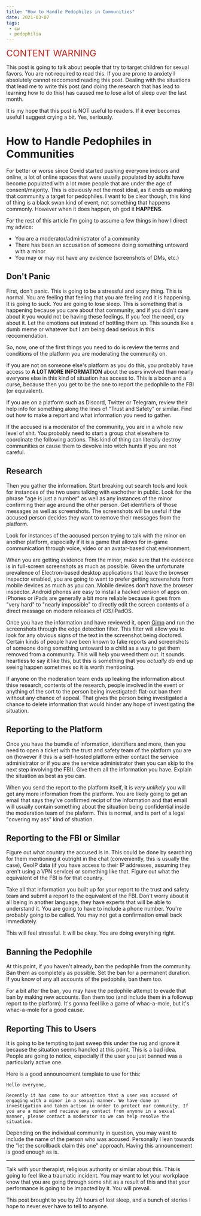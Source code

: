 ```yaml
---
title: "How to Handle Pedophiles in Communities"
date: 2021-03-07
tags:
 - cw
 - pedophilia
---
```


<span style="color: #cc241d"><big><big><big>CONTENT WARNING</big></big></big></span>

This post is going to talk about people that try to target children for sexual favors. You are not required to read this. If you are prone to anxiety I absolutely cannot reccomend reading this post. Dealing with the situations that lead me to write this post (and doing the research that has lead to learning how to do this) has caused me to lose a lot of sleep over the last month.

It is my hope that this post is NOT useful to readers. If it ever becomes useful I suggest crying a bit. Yes, seriously.

# How to Handle Pedophiles in Communities

For better or worse since Covid started pushing everyone indoors and online, a lot of online spaces that were usually populated by adults have become populated with a lot more people that are under the age of consent/majority. This is obviously not the most ideal, as it ends up making that community a target for pedophiles. I want to be clear though, this kind of thing is a black swan kind of event, not something that happens commonly. However when it does happen, oh god it **HAPPENS**.

For the rest of this article I'm going to assume a few things in how I direct my advice:

- You are a moderator/administrator of a community 
- There has been an accusation of someone doing something untoward with a minor
- You may or may not have any evidence (screenshots of DMs, etc.)

## Don't Panic

First, don't panic. This is going to be a stressful and scary thing. This is normal. You are feeling that feeling that you are feeling and it is happening. It is going to suck. You are going to lose sleep. This is something that is happening because you care about that community, and if you didn't care about it you would not be having these feelings. If you feel the need, cry about it. Let the emotions out instead of bottling them up. This sounds like a dumb meme or whatever but I am being dead serious in this reccomendation.

So, now, one of the first things you need to do is review the terms and conditions of the platform you are moderating the community on. 

If you are not on someone else's platform as you do this, you probably have access to **A LOT MORE INFORMATION** about the users involved than nearly everyone else in this kind of situation has access to. This is a boon and a curse, because then you get to be the one to report the pedophile to the FBI (or equivalent).

If you are on a platform such as Discord, Twitter or Telegram, review their help info for something along the lines of "Trust and Safety" or similar. Find out how to make a report and what information you need to gather.

If the accused is a moderator of the community, you are in a whole new level of shit. You probably need to start a group chat elsewhere to coordinate the following actions. This kind of thing can literally destroy communities or cause them to devolve into witch hunts if you are not careful.

## Research

Then you gather the information. Start breaking out search tools and look for instances of the two users talking with eachother in public. Look for the phrase "age is just a number" as well as any instances of the minor confirming their age around the other person. Get identifiers of those messages as well as screenshots. The screenshots will be useful if the accused person decides they want to remove their messages from the platform.

Look for instances of the accused person trying to talk with the minor on another platform, especially if it is a game that allows for in-game communication through voice, video or an avatar-based chat environment.

When you are getting evidence from the minor, make sure that the evidence is in full-screen screenshots as much as possible. Given the unfortunate prevalence of Electron-based desktop applications that leave the browser inspector enabled, you are going to want to prefer getting screenshots from mobile devices as much as you can. Mobile devices don't have the browser inspector. Android phones are easy to install a hacked version of apps on. iPhones or iPads are generally a bit more reliable because it goes from "very hard" to "nearly impossible" to directly edit the screen contents of a direct message on modern releases of iOS/iPadOS.

Once you have the information and have reviewed it, open [Gimp](https://www.gimp.org) and run the screenshots through the edge detection filter. This filter will allow you to look for any obvious signs of the text in the screenshot being doctored. Certain kinds of people have been known to fake reports and screenshots of someone doing something untoward to a child as a way to get them removed from a community. This will help you weed them out. It sounds heartless to say it like this, but this is something that you _actually do_ end up seeing happen sometimes so it is worth mentioning.

If anyone on the moderation team ends up leaking the information about thise research, contents of the research, people involved in the event or anything of the sort to the person being investigated: flat-out ban them without any chance of appeal. That gives the person being investigated a chance to delete information that would hinder any hope of investigating the situation.

## Reporting to the Platform

Once you have the bumdle of information, identifiers and more, then you need to open a ticket with the trust and safety team of the platform you are on (however if this is a self-hosted platform either contact the service administrator or if you are the service administrator then you can skip to the next step involving the FBI). Give them all the information you have. Explain the situation as best as you can.

When you send the report to the platform itself, it is _very unlikely_ you will get any more information from the platform. You are likely going to get an email that says they've confirmed recipt of the information and that email will usually contain something about the situation being confidential inside the moderation team of the plaform. This is normal, and is part of a legal "covering my ass" kind of situation. 

## Reporting to the FBI or Similar

Figure out what country the accused is in. This could be done by searching for them mentioning it outright in the chat (conveniently, this is usually the case), GeoIP data (if you have access to their IP addresses, assuming they aren't using a VPN service) or something like that. Figure out what the equivalent of the FBI is for that country.

Take all that information you built up for your report to the trust and safety team and submit a report to the equivalent of the FBI. Don't worry about it all being in another language, they have experts that will be able to understand it. You are going to have to include a phone number. You're probably going to be called. You may not get a confirmation email back immediately.

This will feel stressful. It will be okay. You are doing everything right.

## Banning the Pedophile

At this point, if you haven't already, ban the pedophile from the community. Ban them as completely as possible. Set the ban for a permanent duration. If you know of any alt accounts of the pedophile, ban them too.

For a bit after the ban, you may have the pedophile attempt to evade that ban by making new accounts. Ban them too (and include them in a followup report to the platform). It's gonna feel like a game of whac-a-mole, but it's whac-a-mole for a good cause.

## Reporting This to Users

It is going to be tempting to just sweep this under the rug and ignore it because the situation seems handled at this point. This is a bad idea. People are going to notice, especially if the user you just banned was a particularly active one.

Here is a good announcement template to use for this:

```
Hello everyone,

Recently it has come to our attention that a user was accused of engaging with a minor in a sexual manner. We have done an investigation and taken action in order to protect our community. If you are a minor and recieve any contact from anyone in a sexual manner, please contact a moderator so we can help resolve the situation.
```

Depending on the individual community in question, you may want to include the name of the person who was accused. Personally I lean towards the "let the scrollback claim this one" approach. Having this announcement is good enough as is.

---

Talk with your therapist, religious authority or similar about this. This is going to feel like a traumatic incident. You may want to let your workplace know that you are going through some shit as a result of this and that your performance is going to be impacted by it. You will prevail.

This post brought to you by 20 hours of lost sleep, and a bunch of stories I hope to never ever have to tell to anyone.